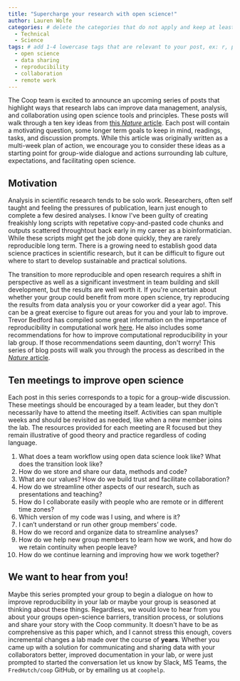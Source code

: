 ```yaml
---
title: "Supercharge your research with open science!" 
author: Lauren Wolfe
categories: # delete the categories that do not apply and keep at least one
  - Technical
  - Science
tags: # add 1-4 lowercase tags that are relevant to your post, ex: r, python, genomics, workflows
  - open science
  - data sharing
  - reproducibility
  - collaboration
  - remote work
---
```


The Coop team is excited to announce an upcoming series of posts that highlight ways that research labs can improve data management, analysis, and collaboration using open science tools and principles. These posts will walk through a ten key ideas from [this *Nature* article](https://www.nature.com/articles/d41586-019-03335-4). Each post will contain a motivating question, some longer term goals to keep in mind, readings, tasks, and discussion prompts. While this article was originally written as a multi-week plan of action, we encourage you to consider these ideas as a starting point for group-wide dialogue and actions surrounding lab culture, expectations, and facilitating open science.

## Motivation

Analysis in scientific research tends to be solo work. Researchers, often self taught and feeling the pressures of publication, learn just enough to complete a few desired analyses. I know I've been guilty of creating freakishly long scripts with repetative copy-and-pasted code chunks and outputs scattered throughtout back early in my career as a bioinformatician. While these scripts might get the job done quickly, they are rarely reproducible long term. There is a growing need to establish good data science practices in scientific research, but it can be difficult to figure out where to start to develop sustainable and practical solutions.

The transition to more reproducible and open research requires a shift in perspective as well as a significant investment in team building and skill development, but the results are well worth it. If you're uncertain about whether your group could benefit from more open science, try reproducing the results from data analysis you or your coworker did a year ago!. This can be a great exercise to figure out areas for you and your lab to improve. Trevor Bedford has compiled some great information on the importance of reproducibility in computational work [here](https://fredhutchio.github.io/tfcb_2020/lectures/lecture04/#reproducible-science). He also includes some recommendations for how to improve computational reproducibility in your lab group. If those recommendations seem daunting, don't worry! This series of blog posts will walk you through the process as described in the [*Nature* article](https://www.nature.com/articles/d41586-019-03335-4).

## Ten meetings to improve open science

Each post in this series corresponds to a topic for a group-wide discussion. These meetings should be encouraged by a team leader, but they don't necessarily have to attend the meeting itself. Activities can span multiple weeks and should be revisited as needed, like when a new member joins the lab. The resources provided for each meeting are R focused but they remain illustrative of good theory and practice regardless of coding language.

1. What does a team workflow using open data science look like? What does the transition look like?
2. How do we store and share our data, methods and code?
3. What are our values? How do we build trust and facilitate collaboration?
4. How do we streamline other aspects of our research, such as presentations and teaching?
5. How do I collaborate easily with people who are remote or in different time zones?
6. Which version of my code was I using, and where is it?
7. I can’t understand or run other group members’ code.
8. How do we record and organize data to streamline analyses?
9. How do we help new group members to learn how we work, and how do we retain continuity when people leave?
10. How do we continue learning and improving how we work together?

## We want to hear from you!

Maybe this series prompted your group to begin a dialogue on how to improve reproducibility in your lab or maybe your group is seasoned at thinking about these things. Regardless, we would love to hear from you about your groups open-science barriers, transition process, or solutions and share your story with the Coop community. It doesn't have to be as comprehensive as this paper which, and I cannot stress this enough, covers incremental changes a lab made over the course of **years**. Whether you came up with a solution for communicating and sharing data with your collaborators better, improved documentation in your lab, or were just prompted to started the conversation let us know by Slack, MS Teams, the `FredHutch/coop` GitHub, or by emailing us at `coophelp`.
